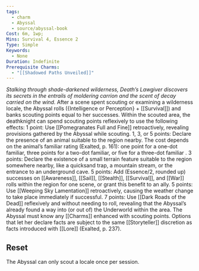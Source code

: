 ```yaml
---
tags:
  - charm
  - Abyssal
  - source/abyssal-book
Cost: 6m, 1wp; 
Mins: Survival 4, Essence 2
Type: Simple
Keywords:
  - None
Duration: Indefinite
Prerequisite Charms:
  - "[[Shadowed Paths Unveiled]]"
---
```

*Stalking through shade-darkened wilderness, Death’s Lawgiver discovers its secrets in the entrails of moldering carrion and the scent of decay carried on the wind.*
After a scene spent scouting or examining a wilderness locale, the Abyssal rolls ({Intelligence or Perception} + [[Survival]]) and banks scouting points equal to her successes. Within the scouted area, the deathknight can spend scouting points reflexively to use the following effects:
1 point: Use [[Pomegranates Full and Fine]] retroactively, revealing provisions gathered by the Abyssal while scouting.
1, 3, or 5 points: Declare the presence of an animal suitable to the region nearby. The cost depends on the animal’s familiar rating (Exalted, p. 161): one point for a one-dot familiar, three points for a two-dot familiar, or five for a three-dot familiar .
3 points: Declare the existence of a small terrain feature suitable to the region somewhere nearby, like a quicksand trap, a mountain stream, or the entrance to an underground cave.
5 points: Add (Essence/2, rounded up) successes on [[Awareness]], [[Sail]], [[Stealth]], [[Survival]], and [[War]] rolls within the region for one scene, or grant this benefit to an ally.
5 points: Use [[Weeping Sky Lamentation]] retroactively, causing the weather change to take place immediately if successful.
7 points: Use [[Dark Roads of the Dead]] reflexively and without needing to roll, revealing that the Abyssal’s already found a way into (or out of) the Underworld within the area.
The Abyssal must know any [[Charms]] enhanced with scouting points. Options that let her declare facts are subject to the same [[Storyteller]] discretion as facts introduced with [[Lore]] (Exalted, p. 237).
## Reset 
The Abyssal can only scout a locale once per session.